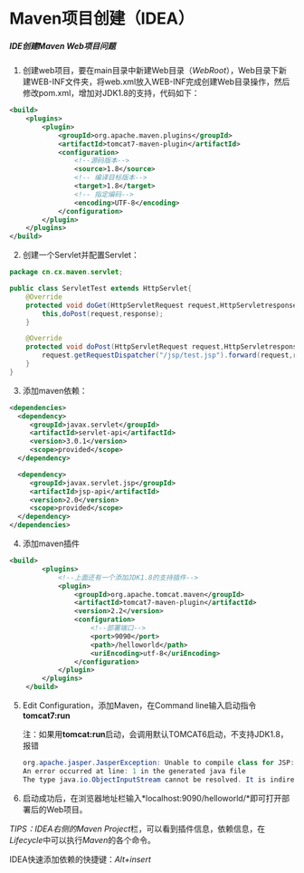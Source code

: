 # Maven项目创建（IDEA）

##### IDE创建Maven Web项目问题

1. 创建web项目，要在main目录中新建Web目录（*WebRoot*），Web目录下新建WEB-INF文件夹，将web.xml放入WEB-INF完成创建Web目录操作，然后修改pom.xml，增加对JDK1.8的支持，代码如下：

```xml
<build>
    <plugins>
        <plugin>
            <groupId>org.apache.maven.plugins</groupId>
            <artifactId>tomcat7-maven-plugin</artifactId>
            <configuration>
            	<!--源码版本-->
                <source>1.8</source>
                <!-- 编译目标版本-->
                <target>1.8</target>
                <!-- 指定编码-->
                <encoding>UTF-8</encoding>
            </configuration>
        </plugin>
    </plugins>
</build>
```

2. 创建一个Servlet并配置Servlet：

```java
package cn.cx.maven.servlet;

public class ServletTest extends HttpServlet{
    @Override
    protected void doGet(HttpServletRequest request,HttpServletresponse response)throws ServletException, IOException {
        this,doPost(request,response);
    }

    @Override
    protected void doPost(HttpServletRequest request,HttpServletresponse response)throws ServletException,IOException{
        request.getRequestDispatcher("/jsp/test.jsp").forward(request,response);
    }
}
```

3. 添加maven依赖：

```xml
<dependencies>
  <dependency>
     <groupId>javax.servlet</groupId>
     <artifactId>servlet-api</artifactId>
     <version>3.0.1</version>
     <scope>provided</scope>
  </dependency>

  <dependency>
     <groupId>javax.servlet.jsp</groupId>
     <artifactId>jsp-api</artifactId>
     <version>2.0</version>
     <scope>provided</scope>
  </dependency>
</dependencies>
```

4. 添加maven插件

```xml
<build>
        <plugins>
        	<!--上面还有一个添加JDK1.8的支持插件-->
            <plugin>
                <groupId>org.apache.tomcat.maven</groupId>
                <artifactId>tomcat7-maven-plugin</artifactId>
                <version>2.2</version>
                <configuration>
                	<!--部署端口-->
                    <port>9090</port>
                    <path>/helloworld</path>
                    <uriEncoding>utf-8</uriEncoding>
                </configuration>
            </plugin>
        </plugins>
    </build>
```

5. Edit Configuration，添加Maven，在Command line输入启动指令**tomcat7:run**

   注：如果用**tomcat:run**启动，会调用默认TOMCAT6启动，不支持JDK1.8，报错

   ```java
   org.apache.jasper.JasperException: Unable to compile class for JSP:
   An error occurred at line: 1 in the generated java file
   The type java.io.ObjectInputStream cannot be resolved. It is indirectly referenced from required .class files
   ```

6. 启动成功后，在浏览器地址栏输入*localhost:9090/helloworld/*即可打开部署后的Web项目。

*TIPS：*IDEA右侧的*Maven Project*栏，可以看到插件信息，依赖信息，在*Lifecycle*中可以执行*Maven*的各个命令。

IDEA快速添加依赖的快捷键：*Alt+insert*